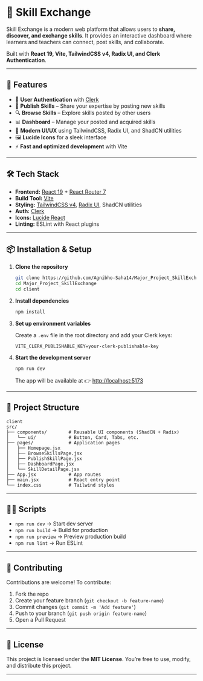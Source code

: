 
# 🌟 Skill Exchange

Skill Exchange is a modern web platform that allows users to **share, discover, and exchange skills**.
It provides an interactive dashboard where learners and teachers can connect, post skills, and collaborate.

Built with **React 19, Vite, TailwindCSS v4, Radix UI, and Clerk Authentication**.

---

## 🚀 Features

* 🔑 **User Authentication** with [Clerk](https://clerk.com)
* 📝 **Publish Skills** – Share your expertise by posting new skills
* 🔍 **Browse Skills** – Explore skills posted by other users
* 📊 **Dashboard** – Manage your posted and acquired skills
* 🎨 **Modern UI/UX** using TailwindCSS, Radix UI, and ShadCN utilities
* 🖼️ **Lucide Icons** for a sleek interface
* ⚡ **Fast and optimized development** with Vite

---

## 🛠️ Tech Stack

* **Frontend:** [React 19](https://react.dev/) + [React Router 7](https://reactrouter.com/)
* **Build Tool:** [Vite](https://vitejs.dev/)
* **Styling:** [TailwindCSS v4](https://tailwindcss.com/), [Radix UI](https://www.radix-ui.com/), ShadCN utilities
* **Auth:** [Clerk](https://clerk.com/)
* **Icons:** [Lucide React](https://lucide.dev/)
* **Linting:** ESLint with React plugins

---

## 📦 Installation & Setup

1. **Clone the repository**

   ```bash
   git clone https://github.com/Agnibho-Saha14/Major_Project_SkillExchange.git
   cd Major_Project_SkillExchange
   cd client
   ```

2. **Install dependencies**

   ```bash
   npm install
   ```

3. **Set up environment variables**

   Create a `.env` file in the root directory and add your Clerk keys:

   ```env
   VITE_CLERK_PUBLISHABLE_KEY=your-clerk-publishable-key
   ```

4. **Start the development server**

   ```bash
   npm run dev
   ```

   The app will be available at 👉 [http://localhost:5173](http://localhost:5173)


---

## 📂 Project Structure

```
client
src/
├── components/        # Reusable UI components (ShadCN + Radix)
│   └── ui/            # Button, Card, Tabs, etc.
├── pages/             # Application pages
│   ├── Homepage.jsx
│   ├── BrowseSkillsPage.jsx
│   ├── PublishSkillPage.jsx
│   ├── DashboardPage.jsx
│   └── SkillDetailPage.jsx
├── App.jsx            # App routes
├── main.jsx           # React entry point
└── index.css          # Tailwind styles
```

---

## 🧑‍💻 Scripts

* `npm run dev` → Start dev server
* `npm run build` → Build for production
* `npm run preview` → Preview production build
* `npm run lint` → Run ESLint

---

## 🤝 Contributing

Contributions are welcome!
To contribute:

1. Fork the repo
2. Create your feature branch (`git checkout -b feature-name`)
3. Commit changes (`git commit -m 'Add feature'`)
4. Push to your branch (`git push origin feature-name`)
5. Open a Pull Request

---

## 📜 License

This project is licensed under the **MIT License**.
You’re free to use, modify, and distribute this project.

---



